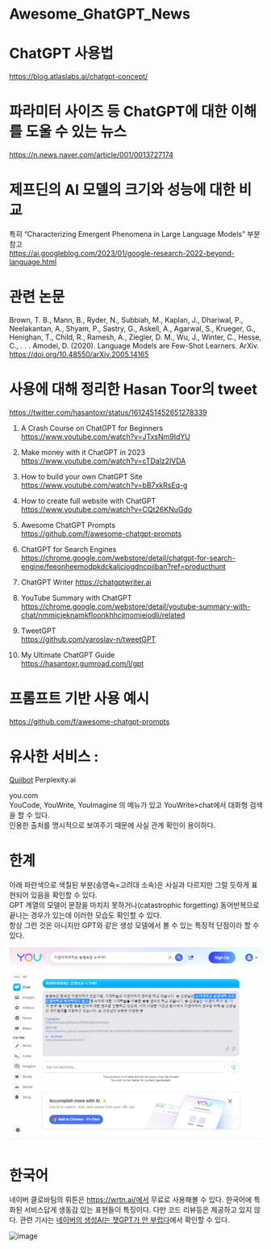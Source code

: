 # Awesome_GhatGPT_News   


# ChatGPT 사용법   
https://blog.atlaslabs.ai/chatgpt-concept/  
    
# 파라미터 사이즈 등 ChatGPT에 대한 이해를 도울 수 있는 뉴스    
https://n.news.naver.com/article/001/0013727174    
   
# 제프딘의 AI 모델의 크기와 성능에 대한 비교    
특히 “Characterizing Emergent Phenomena in Large Language Models” 부분 참고   
https://ai.googleblog.com/2023/01/google-research-2022-beyond-language.html   



# 관련 논문
Brown, T. B., Mann, B., Ryder, N., Subbiah, M., Kaplan, J., Dhariwal, P., Neelakantan, A., Shyam, P., Sastry, G., Askell, A., Agarwal, S., Krueger, G., Henighan, T., Child, R., Ramesh, A., Ziegler, D. M., Wu, J., Winter, C., Hesse, C., . . .  Amodei, D. (2020). Language Models are Few-Shot Learners. ArXiv. https://doi.org/10.48550/arXiv.2005.14165


     
# 사용에 대해 정리한 Hasan Toor의 tweet    
https://twitter.com/hasantoxr/status/1612451452651278339    
1.  A Crash Course on ChatGPT for Beginners   
https://www.youtube.com/watch?v=JTxsNm9IdYU    
       
2. Make money with it ChatGPT in 2023      
https://www.youtube.com/watch?v=cTDalz2lVDA       
    
3. How to build your own ChatGPT Site     
https://www.youtube.com/watch?v=bB7xkRsEq-g     
    
4. How to create full website with ChatGPT      
https://www.youtube.com/watch?v=CQt26KNuGdo     

5. Awesome ChatGPT Prompts  
https://github.com/f/awesome-chatgpt-prompts     

6. ChatGPT for Search Engines  
https://chrome.google.com/webstore/detail/chatgpt-for-search-engine/feeonheemodpkdckaljcjogdncpiiban?ref=producthunt    
  
7. ChatGPT Writer 
https://chatgptwriter.ai  

8. YouTube Summary with ChatGPT 
https://chrome.google.com/webstore/detail/youtube-summary-with-chat/nmmicjeknamkfloonkhhcjmomieiodli/related            

9. TweetGPT       
https://github.com/yaroslav-n/tweetGPT     

10. My Ultimate ChatGPT Guide        
https://hasantoxr.gumroad.com/l/gpt  


# 프롬프트 기반 사용 예시
https://github.com/f/awesome-chatgpt-prompts

 # 유사한 서비스 :  

[Quiibot](https://quillbot.com/?utm_medium=paid_search&utm_source=google&utm_campaign=paraphrase_premium&campaign_type=performance_max)
Perplexity.ai


you.com           
YouCode, YouWrite, YouImagine 의 메뉴가 있고 YouWrite>chat에서 대화형 검색을 할 수 있다.      
인용한 출처를 명시적으로 보여주기 때문에 사실 관계 확인이 용이하다.    

# 한계      
아래 파란색으로 색칠된 부분(송영숙=고려대 소속)은 사실과 다르지만 그럴 듯하게 표현되어 있음을 확인할 수 있다.    
GPT 계열의 모델이 문장을 마치지 못하거나(catastrophic forgetting) 동어반복으로 끝나는 경우가 있는데 이러한 모습도 확인할 수 있다.     
항상 그런 것은 아니지만 GPT와 같은 생성 모델에서 볼 수 있는 특징적 단점이라 할 수 있다.    
    
![image](https://github.com/songys/Awesome_GhatGPT_News/blob/main/you_song.png)

# 한국어
네이버 클로바팀의 뤼튼은 https://wrtn.ai/에서 무료로 사용해볼 수 있다. 한국어에 특화된 서비스답게 생동감 있는 표현들이 특징이다.
다만 코드 리뷰등은 제공하고 있지 않다. 관련 기사는 [네이버의 생성AI는 챗GPT가 안 부럽다](https://byline.network/2023/02/%EB%84%A4%EC%9D%B4%EB%B2%84%EC%9D%98-%EC%83%9D%EC%84%B1ai%EB%8A%94-%EC%B1%97gpt%EA%B0%80-%EC%95%88-%EB%B6%80%EB%9F%BD%EB%8B%A4/?fbclid=IwAR0OOMt8hiSHO67_8QkbDwt9HZqldUFzXq2ioBT0JkHRt9gRZR2BTdUhi5k)에서 확인할 수 있다.



![image](https://github.com/songys/Awesome_GhatGPT_News/blob/main/뤼튼_이미지.png)
